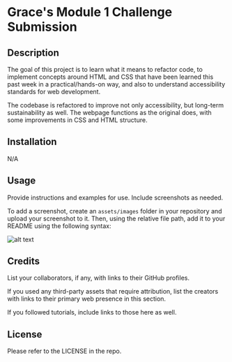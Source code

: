 # Grace's Module 1 Challenge Submission

## Description

The goal of this project is to learn what it means to refactor code, to implement concepts around HTML and CSS that have been learned this past week in a practical/hands-on way, and also to understand accessibility standards for web development. 

The codebase is refactored to improve not only accessibility, but long-term sustainability as well. The webpage functions as the original does, with some improvements in CSS and HTML structure.

## Installation

N/A

## Usage

Provide instructions and examples for use. Include screenshots as needed.

To add a screenshot, create an `assets/images` folder in your repository and upload your screenshot to it. Then, using the relative file path, add it to your README using the following syntax:

![alt text](assets/images/screenshot.png)

## Credits

List your collaborators, if any, with links to their GitHub profiles.

If you used any third-party assets that require attribution, list the creators with links to their primary web presence in this section.

If you followed tutorials, include links to those here as well.

## License

Please refer to the LICENSE in the repo.
